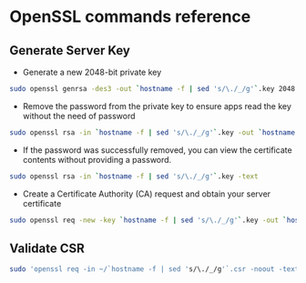 # OpenSSL commands reference

## Generate Server Key

- Generate a new 2048-bit private key

```bash
sudo openssl genrsa -des3 -out `hostname -f | sed 's/\./_/g'`.key 2048
```

- Remove the password from the private key to ensure apps read the key without the need of password

```bash
sudo openssl rsa -in `hostname -f | sed 's/\./_/g'`.key -out `hostname -f | sed 's/\./_/g'`.key
```

- If the password was successfully removed, you can view the certificate contents without providing a password.

```bash
sudo openssl rsa -in `hostname -f | sed 's/\./_/g'`.key -text
```

- Create a Certificate Authority (CA) request and obtain your server certificate

```bash
sudo openssl req -new -key `hostname -f | sed 's/\./_/g'`.key -out `hostname -f | sed 's/\./_/g'`.csr -subj "/C=US/ST=CA/L=San Francisco/O=CKA Sandbox/OU=IT/CN=$(hostname -f)/emailAddress=cka@sandbox.com"
```

## Validate CSR

```bash
sudo 'openssl req -in ~/`hostname -f | sed 's/\./_/g'`.csr -noout -text 2> /dev/null' | egrep -i 'sandbox'
```
